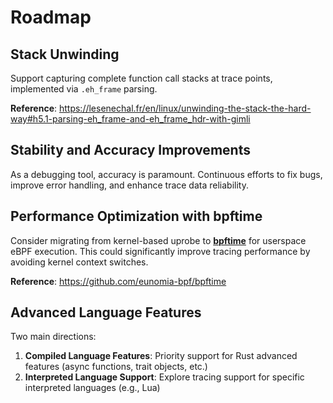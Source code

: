 # Roadmap

## Stack Unwinding

Support capturing complete function call stacks at trace points, implemented via `.eh_frame` parsing.

**Reference**: https://lesenechal.fr/en/linux/unwinding-the-stack-the-hard-way#h5.1-parsing-eh_frame-and-eh_frame_hdr-with-gimli

## Stability and Accuracy Improvements

As a debugging tool, accuracy is paramount. Continuous efforts to fix bugs, improve error handling, and enhance trace data reliability.

## Performance Optimization with bpftime

Consider migrating from kernel-based uprobe to [**bpftime**](https://github.com/eunomia-bpf/bpftime) for userspace eBPF execution. This could significantly improve tracing performance by avoiding kernel context switches.

**Reference**: https://github.com/eunomia-bpf/bpftime

## Advanced Language Features

Two main directions:

1. **Compiled Language Features**: Priority support for Rust advanced features (async functions, trait objects, etc.)
2. **Interpreted Language Support**: Explore tracing support for specific interpreted languages (e.g., Lua)
